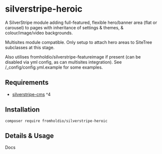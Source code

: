 # silverstripe-heroic

A SilverStripe module adding full-featured, flexible hero/banner area (flat or carousel) to pages with inheritance of settings & themes, & colour/image/video backgrounds.

Multisites module compatible. Only setup to attach hero areas to SiteTree subclasses at this stage.

Also utilises fromholdio/silverstripe-featureimage if present (can be disabled via yml config, as can multisites integration). See /_config/config.yml.example for some examples.

## Requirements

* [silverstripe-cms](https://github.com/silverstripe/silverstripe-framework) ^4

## Installation

`composer require fromholdio/silverstripe-heroic`

## Details & Usage

Docs

